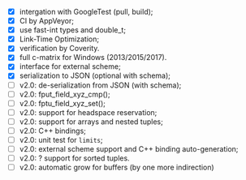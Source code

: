 ﻿- [x] intergation with GoogleTest (pull, build);
- [x] CI by AppVeyor;
- [x] use fast-int types and double_t;
- [x] Link-Time Optimization;
- [x] verification by Coverity.
- [x] full c-matrix for Windows (2013/2015/2017).
- [x] interface for external scheme;
- [x] serialization to JSON (optional with schema);
- [ ] v2.0: de-serialization from JSON (with schema);
- [ ] v2.0: fput_field_xyz_cmp();
- [ ] v2.0: fptu_field_xyz_set();
- [ ] v2.0: support for headspace reservation;
- [ ] v2.0: support for arrays and nested tuples;
- [ ] v2.0: C++ bindings;
- [ ] v2.0: unit test for `limits`;
- [ ] v2.0: external scheme support and C++ binding auto-generation;
- [ ] v2.0: ? support for sorted tuples.
- [ ] v2.0: automatic grow for buffers (by one more indirection)
